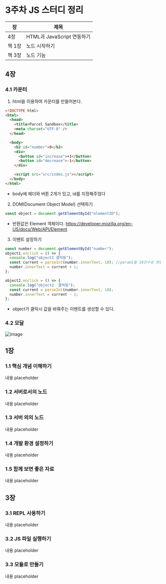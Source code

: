 # 3주차 JS 스터디 정리

| 장   | 제목          |
| ---- | ------------- |
| 4장 | HTML과 JavaScript 연동하기 |
| 책 1장 | 노드 시작하기 |
| 책 3장 | 노드 기능 |

## 4장

### 4.1 카운터

1) html을 이용하여 카운터를 만들어본다.
```html
<!DOCTYPE html>
<html>
  <head>
    <title>Parcel Sandbox</title>
    <meta charset="UTF-8" />
  </head>

  <body>
    <h2 id="number">0</h2>
    <div>
      <button id="increase">+1</button>
      <button id="decrease">-1</button>
    </div>

    <script src="src/index.js"></script>
  </body>
</html>
```

- body에 헤더와 버튼 2개가 있고, id를 지정해주었다

2) DOM(Document Object Model) 선택하기

```js
const object = document.getElementById("elementID");
```

- 반환값은 Element 객체이다. https://developer.mozilla.org/en-US/docs/Web/API/Element


3) 이벤트 설정하기

```js
const number = document.getElementById("number");
object1.onclick = () => {
  console.log("object1 클릭됨");
  const current = parseInt(number.innerText, 10); //param1을 10진수로 변환
  number.innerText = current + 1;
};

object2.onclick = () => {
  console.log("object2  클릭됨");
  const current = parseInt(number.innerText, 10);
  number.innerText = current - 1;
};
```

- object가 클릭시 값을 바꿔주는 이벤트를 생성할 수 있다.


### 4.2 모달

![image](https://user-images.githubusercontent.com/42092864/136191118-4467a60b-0e6a-4592-a803-88bdb7ea9599.png)


## 1장

### 1.1 핵심 개념 이해하기

내용 placeholder

### 1.2 서버로서의 노드

내용 placeholder

### 1.3 서버 외의 노드

내용 placeholder

### 1.4 개발 환경 설정하기

내용 placeholder

### 1.5 함께 보면 좋은 자료

내용 placeholder

## 3장

### 3.1 REPL 사용하기

내용 placeholder

### 3.2 JS 파일 실행하기

내용 placeholder

### 3.3 모듈로 만들기

내용 placeholder
